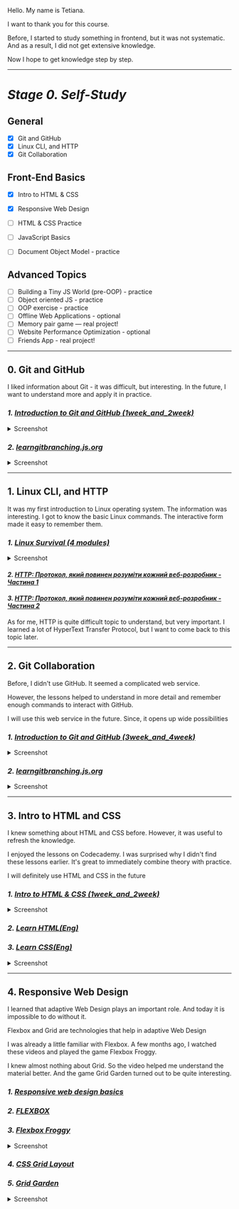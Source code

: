 Hello. My name is Tetiana.


I  want to thank you for this course. 


Before, I started to study something in frontend, but it was not systematic. And as a result, I did not get extensive knowledge. 


Now I hope to get knowledge step by step.
***

# ***Stage 0. Self-Study***
## **General**
- [X] Git and GitHub
- [X] Linux CLI, and HTTP
- [X] Git Collaboration
## **Front-End Basics**
- [X] Intro to HTML & CSS
- [X] Responsive Web Design
- [ ] HTML & CSS Practice
- [ ] JavaScript Basics
- [ ] Document Object Model - practice
  

 ## **Advanced Topics**
- [ ] Building a Tiny JS World (pre-OOP) - practice
- [ ] Object oriented JS - practice
- [ ] OOP exercise - practice
- [ ] Offline Web Applications - optional
- [ ] Memory pair game — real project!
- [ ] Website Performance Optimization - optional
- [ ] Friends App - real project!
***
## **0. Git and GitHub**
I liked information about Git - it was difficult, but interesting. In the future, I want to understand more and apply it in practice.

### ***1. [Introduction to Git and GitHub (1week_and_2week)](https://www.coursera.org/learn/introduction-git-github)***
 <details>
  <summary>Screenshot</summary>
  <img src="./screenshot/1.png">
  <img src="./screenshot/2.png">
</details>

### ***2. [learngitbranching.js.org](https://learngitbranching.js.org/?locale=en_US)***

 <details>
  <summary>Screenshot</summary>
  <img src="./screenshot/3.png">
   <img src="./screenshot/4.png">
</details>

***

 ## **1. Linux CLI, and HTTP**
It was my first introduction to Linux operating system. The information was interesting. I got to know the basic Linux commands. The interactive form made it easy to remember them.

 ### ***1. [Linux Survival (4 modules)](https://linuxsurvival.com/linux-tutorial-introduction/)***
 
   <details>
  <summary>Screenshot</summary>
  <img src="./task_linux_cli/Linux_quiz_1.png">
  <img src="./task_linux_cli/Linux_quiz_2.png">
  <img src="./task_linux_cli/Linux_quiz_3.png">
  <img src="./task_linux_cli/Linux_quiz_4.png">
</details>

 #### ***2. [HTTP: Протокол, який повинен розуміти кожний веб-розробник - Частина 1](https://code.tutsplus.com/uk/tutorials/http-the-protocol-every-web-developer-must-know-part-1--net-31177)***
  
#### ***3. [HTTP: Протокол, який повинен розуміти кожний веб-розробник - Частина 2](https://code.tutsplus.com/uk/tutorials/http-the-protocol-every-web-developer-must-know-part-2--net-31155)***

As for me, HTTP is quite difficult topic to understand, but very important. I learned a lot of HyperText Transfer Protocol, but I want to come back to this topic later.
***
## **2. Git Collaboration**
Before, I didn't use GitHub. It seemed a complicated web service. 

However, the lessons helped to understand in more detail and remember enough commands to interact with GitHub.

I will use this web service in the future. Since, it opens up wide possibilities

### ***1. [Introduction to Git and GitHub (3week_and_4week)](https://www.coursera.org/learn/introduction-git-github)***

<details>
  <summary>Screenshot</summary>
  <img src="./task_git_collaboration/week_3.png">
   <img src="./task_git_collaboration/week_4.png">
</details>


### ***2. [learngitbranching.js.org](https://learngitbranching.js.org/?locale=en_US)***

 <details>
  <summary>Screenshot</summary>
  <img src="./task_git_collaboration/main.png">
   <img src="./task_git_collaboration/remote.png">
</details>

***

## **3. Intro to HTML and CSS**
I knew something about HTML and CSS before. However, it was useful to refresh the knowledge.

I enjoyed the lessons on Codecademy. I was surprised why I didn't find these lessons earlier. It's great to immediately combine theory with practice.

I will definitely use HTML and CSS in the future
### ***1. [Intro to HTML & CSS (1week_and_2week)](https://www.coursera.org/learn/html-css-javascript-for-web-developers)***

<details>
  <summary>Screenshot</summary>
  <img src="./task_html_css_intro/week_1.png">
  <img src="./task_html_css_intro/week_2.png">
</details>

### ***2. [Learn HTML(Eng)](https://www.codecademy.com/learn/learn-html)***
### ***3. [Learn CSS(Eng)](https://www.codecademy.com/learn/learn-css)***

<details>
  <summary>Screenshot</summary>
  <img src="./task_html_css_intro/HTML_and_CSS.png">
</details>

***

## **4. Responsive Web Design**
I learned that adaptive Web Design plays an important role. Аnd today it is impossible to do without it.

Flexbox and Grid are technologies that help in adaptive Web Design

I was already a little familiar with Flexbox. A few months ago, I watched these videos and played the game Flexbox Froggy.

I knew almost nothing about Grid. So the video helped me understand the material better. And the game Grid Garden turned out to be quite interesting.

### ***1. [Responsive web design basics](https://web.dev/i18n/en/responsive-web-design-basics/)***
### ***2. [FLEXBOX](https://www.youtube.com/playlist?list=PLM6XATa8CAG5mPV60dMmjMRrHVW4LmV2x)***
### ***3. [Flexbox Froggy](http://flexboxfroggy.com/#uk)***
 <details>
  <summary>Screenshot</summary>
  <img src="./task_responsive_web_design/flexbox_froggy.png">
</details>

### ***4. [CSS Grid Layout](https://www.youtube.com/watch?v=GV92IdMGFfA&list=PLM6XATa8CAG5pXQrW_kDaeZb_uIAMNZIm&ab_channel=%D0%A4%D1%80%D1%96%D0%BB%D0%B0%D0%BD%D1%81%D0%B5%D1%80%D0%BF%D0%BE%D0%B6%D0%B8%D1%82%D1%82%D1%8E)***
### ***5. [Grid Garden](http://cssgridgarden.com/)***
 <details>
  <summary>Screenshot</summary>
  <img src="./task_responsive_web_design/grid_garden.png">
</details>
